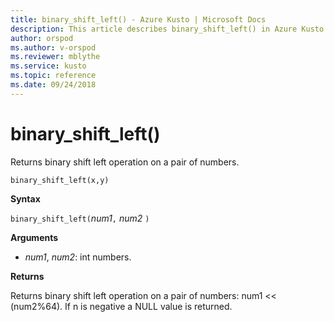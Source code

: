 ```yaml
---
title: binary_shift_left() - Azure Kusto | Microsoft Docs
description: This article describes binary_shift_left() in Azure Kusto.
author: orspod
ms.author: v-orspod
ms.reviewer: mblythe
ms.service: kusto
ms.topic: reference
ms.date: 09/24/2018
---
```

# binary_shift_left()

Returns binary shift left operation on a pair of numbers.

```kusto
binary_shift_left(x,y)	
```

**Syntax**

`binary_shift_left(`*num1*`,` *num2* `)`

**Arguments**

* *num1*, *num2*: int numbers.

**Returns**

Returns binary shift left operation on a pair of numbers: num1 << (num2%64).
If n is negative a NULL value is returned.